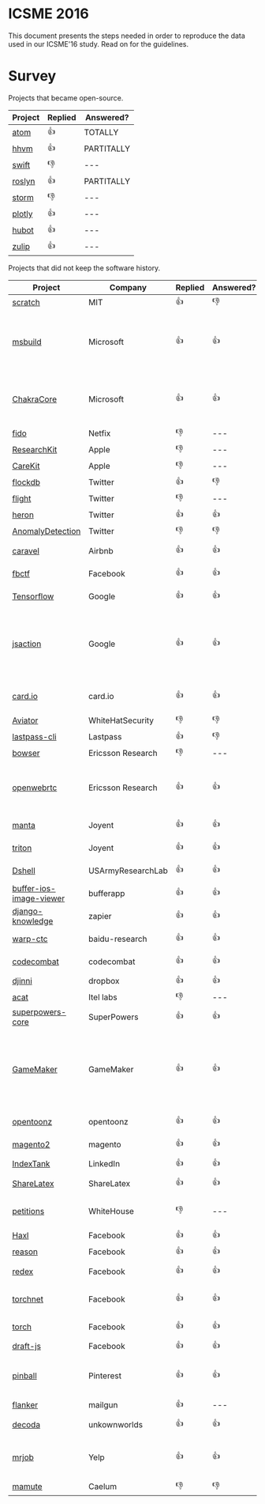 # ICSME 2016

This document presents the steps needed in order to reproduce the data used in our ICSME'16 study. Read on for the guidelines.

# Survey

Projects that became open-source.

|Project|Replied|Answered?|
|-------|-------|---------|
|[atom](https://discuss.atom.io/t/studying-the-evolution-of-atoms-project/29581) | :thumbsup: | TOTALLY |
|[hhvm](https://github.com/facebook/hhvm/issues/7122) | :thumbsup: | PARTITALLY |
|[swift](http://permalink.gmane.org/gmane.comp.lang.swift.evolution/19859) | :thumbsdown: | --- |
|[roslyn](https://github.com/dotnet/roslyn/issues/11714) | :thumbsup: | PARTITALLY |
|[storm](https://mail-archives.apache.org/mod_mbox/storm-user/201606.mbox/browser) | :thumbsdown: | --- |
|[plotly](https://github.com/plotly/plotly.js/issues/712) | :thumbsup: | --- |
|[hubot](https://github.com/github/hubot/issues/1244) | :thumbsup: | --- |
|[zulip](https://github.com/zulip/zulip/issues/1968) | :thumbsup: | --- |

Projects that did not keep the software history.

|Project|Company|Replied|Answered?|Why?|
|-------|-------|-------|---------|----|
|[scratch](https://github.com/LLK/scratch-flash/issues/1112) | MIT | :thumbsup: | :thumbsdown: | ---|
|[msbuild](https://github.com/Microsoft/msbuild/issues/621) | Microsoft | :thumbsup: | :thumbsup: | Entangled with proprietary code & sensitive data. |
|[ChakraCore](https://github.com/Microsoft/ChakraCore/issues/1280) | Microsoft | :thumbsup: | :thumbsup: | Entangled with proprietary code & housekeeping  |
|[fido](https://github.com/Netflix/Fido/issues/23) | Netfix | :thumbsdown: | --- | --- |
|[ResearchKit](https://github.com/ResearchKit/ResearchKit/issues/682) | Apple | :thumbsdown: | --- | --- |
|[CareKit](https://github.com/carekit-apple/CareKit/issues/45) | Apple | :thumbsdown: | --- | --- |
|[flockdb](https://github.com/twitter/flockdb/issues/103) | Twitter | :thumbsup: | :thumbsdown: | --- |
|[flight](https://github.com/flightjs/flight/issues/375) | Twitter | :thumbsdown: | --- | --- |
|[heron](https://github.com/twitter/heron/issues/1018) | Twitter | :thumbsup: | :thumbsup: | sensitive data |
|[AnomalyDetection](https://github.com/twitter/AnomalyDetection/issues/71) | Twitter | :thumbsdown: | :thumbsdown: | --- |
|[caravel](https://github.com/airbnb/caravel/issues/470) | Airbnb | :thumbsup: | :thumbsup: | Didn't need VCS. |
|[fbctf](https://github.com/facebook/fbctf/issues/49) | Facebook | :thumbsup: | :thumbsup: | Didn't need VCS |
|[Tensorflow](https://github.com/gustavopinto/migration-to-oss/blob/master/tensorflow.txt) | Google | :thumbsup: | :thumbsup: | Used other VCS. |
|[jsaction](https://github.com/google/jsaction/issues/11) | Google | :thumbsup: | :thumbsup: | lack of tools for exporting the history & Entangled with proprietary code|
|[card.io](https://github.com/gustavopinto/migration-to-oss/blob/master/card.io.txt) | card.io | :thumbsup: | :thumbsup: | Refactoring. Legal reasons. |
|[Aviator](https://github.com/WhiteHatSecurity/Aviator/issues/80) | WhiteHatSecurity | :thumbsdown: | :thumbsdown: | --- |
|[lastpass-cli](https://github.com/lastpass/lastpass-cli/issues/174) | Lastpass | :thumbsup: | :thumbsdown: | --- |
|[bowser](https://github.com/EricssonResearch/bowser/issues/86) | Ericsson Research | :thumbsdown: | --- | --- |
|[openwebrtc](https://github.com/EricssonResearch/openwebrtc/issues/611) | Ericsson Research | :thumbsup: | :thumbsup: | Part of the project should remaing proprietary. |
|[manta](https://github.com/joyent/manta/issues/14) | Joyent | :thumbsup: | :thumbsup: | Private keys in the history. |
|[triton](https://github.com/joyent/triton/issues/202) | Joyent | :thumbsup: | :thumbsup: | Private keys in the history. |
|[Dshell](https://github.com/USArmyResearchLab/Dshell/issues/87) | USArmyResearchLab |  :thumbsup: | :thumbsup: | Didn't need VCS. |
|[buffer-ios-image-viewer](https://github.com/bufferapp/buffer-ios-image-viewer/issues/42) | bufferapp | :thumbsup: |  :thumbsup: | get it leaner |
|[django-knowledge](https://github.com/zapier/django-knowledge/issues/70) | zapier | :thumbsup: | :thumbsup: | monolith app |
|[warp-ctc](https://github.com/baidu-research/warp-ctc/issues/42) | baidu-research | :thumbsup:  | :thumbsup: | too much work |
|[codecombat](https://github.com/codecombat/codecombat/issues/3775) | codecombat | :thumbsup:  | :thumbsup: | small repo & legal reasons |
|[djinni](https://github.com/dropbox/djinni/issues/253) | dropbox | :thumbsup:  | :thumbsup: | Sensitive data |
|[acat](https://github.com/01org/acat/issues/33) | Itel labs | :thumbsdown: | --- | --- |
|[superpowers-core](https://github.com/superpowers/superpowers-core/issues/143) | SuperPowers | :thumbsup: | :thumbsup: | Major refactoring |
|[GameMaker](https://github.com/gandrewstone/GameMaker/issues/2) | GameMaker | :thumbsup: | :thumbsup: | Very old project. historical codebases have not been preserved well. |
|[opentoonz](https://github.com/opentoonz/opentoonz/issues/640) | opentoonz | :thumbsup: | :thumbsup: | Copyright issues |
|[magento2](https://github.com/magento/magento2/issues/5654) | magento | :thumbsup: | :thumbsup: | Used other VCS. |
|[IndexTank](https://github.com/linkedin/indextank-engine/issues/43) | LinkedIn | :thumbsup: | :thumbsup: | Not a priority. |
|[ShareLatex](https://github.com/sharelatex/web-sharelatex/issues/282) | ShareLatex | :thumbsup: | :thumbsup: | Private keys in the history. |
|[petitions](https://github.com/WhiteHouse/petitions/issues/108) | WhiteHouse | :thumbsdown: | --- | Not authorized to comment. |
|[Haxl](https://github.com/facebook/Haxl/issues/52) | Facebook | :thumbsup: | :thumbsup: | Sensitive info. |
|[reason](https://github.com/facebook/reason/issues/651) | Facebook | :thumbsup: | :thumbsup: | Sensitive info. |
|[redex](https://github.com/facebook/redex/issues/164) | Facebook | :thumbsup: | :thumbsup: | Lack of tool support |
|[torchnet](https://github.com/torchnet/torchnet/issues/28) | Facebook | :thumbsup: | :thumbsup: | History if of less importance |
|[torch](https://github.com/facebook/fb.resnet.torch/issues/86) | Facebook | :thumbsup: | :thumbsup: | Poluted history |
|[draft-js](https://github.com/facebook/draft-js/issues/555) | Facebook | :thumbsup: | :thumbsup: | Hard to keep |
|[pinball](https://github.com/pinterest/pinball/issues/74) | Pinterest | :thumbsup: | :thumbsup: | Entangled with proprietary code. |
|[flanker](https://github.com/mailgun/flanker/issues/119) | mailgun | :thumbsup: | --- | --- |
|[decoda](https://github.com/unknownworlds/decoda/issues/33) | unkownworlds | :thumbsup: | :thumbsup: | Used other VCS. |
|[mrjob](https://github.com/Yelp/mrjob/issues/1356) | Yelp | :thumbsup: | :thumbsup: | Entangled with proprietary code. |
|[mamute](https://github.com/caelum/mamute/issues/278) | Caelum | :thumbsdown: | :thumbsdown: | --- |

